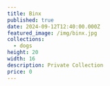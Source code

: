 ```yaml
---
title: Binx
published: true
date: 2024-09-12T12:40:00.000Z
featured_image: /img/binx.jpg
collections:
  - dogs
height: 20
width: 16
description: Private Collection
price: 0
---
```

